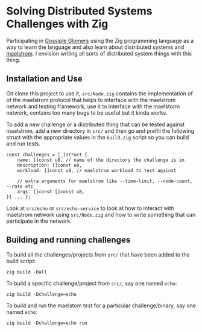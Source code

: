 # Solving Distributed Systems Challenges with Zig
Participating in [Gossiple Glomers](https://fly.io/dist-sys) using the
Zig programming language as a way to learn the language and also learn about
distributed systems and [maelstrom](https://github.com/jepsen-io/maelstrom).
I envision writing all sorts of distributed system things with this thing.

## Installation and Use
Git clone this project to use it, `src/Node.zig` contains the implementation of
of the maelstrom protocol that helps to interface with the maelstrom network and
testing framework, use it to interface with the maelstorm network, contains too
many bugs to be useful but it kinda works.

To add a new challenge or a distributed thing that can be tested against maelstrom,
add a new directory in `src/` and then go and prefill the following struct with the appropriate values
in the `build.zig` script so you can build and run tests.
```zig
const challenges = [_]struct {
    name: []const u8, // name of the directory the challenge is in
    description: []const u8,
    workload: []const u8, // maelstrom workload to test against

    // extra arguments for maelstrom like --time-limit, --node-count, --rate etc
    args: []const []const u8, 
}{ ... };
```

Look at `src/echo` or `src/echo-service` to look at how to interact with maelstrom
network using `src/Node.zig` and how to write something that can participate
in the network.

## Building and running challenges
To build all the challenges/projects from `src/` that have been added to the build script:
```
zig build -Dall
```

To build a specific challenge/project from `src/`, say one named `echo`:
```
zig build -Dchallenge=echo
```

To build and run the maelstom test for a particular challenge/binary, say one named `echo`:
```
zig build -Dchallenge=echo run
```
